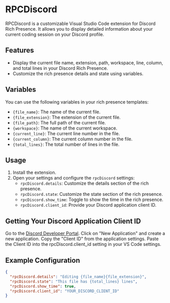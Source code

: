 # RPCDiscord

RPCDiscord is a customizable Visual Studio Code extension for Discord Rich Presence. It allows you to display detailed information about your current coding session on your Discord profile.

## Features

- Display the current file name, extension, path, workspace, line, column, and total lines in your Discord Rich Presence.
- Customize the rich presence details and state using variables.

## Variables

You can use the following variables in your rich presence templates:

- `{file_name}`: The name of the current file.
- `{file_extension}`: The extension of the current file.
- `{file_path}`: The full path of the current file.
- `{workspace}`: The name of the current workspace.
- `{current_line}`: The current line number in the file.
- `{current_column}`: The current column number in the file.
- `{total_lines}`: The total number of lines in the file.

## Usage

1. Install the extension.
2. Open your settings and configure the `rpcDiscord` settings:
   - `rpcDiscord.details`: Customize the details section of the rich presence.
   - `rpcDiscord.state`: Customize the state section of the rich presence.
   - `rpcDiscord.show_time`: Toggle to show the time in the rich presence.
   - `rpcDiscord.client_id`: Provide your Discord application client ID.

## Getting Your Discord Application Client ID
Go to the [Discord Developer Portal](https://discord.com/developers/applications).
Click on "New Application" and create a new application.
Copy the "Client ID" from the application settings.
Paste the Client ID into the rpcDiscord.client_id setting in your VS Code settings.

## Example Configuration

```json
{
  "rpcDiscord.details": "Editing {file_name}{file_extension}",
  "rpcDiscord.state": "This file has {total_lines} lines",
  "rpcDiscord.show_time": true,
  "rpcDiscord.client_id": "YOUR_DISCORD_CLIENT_ID"
}
```